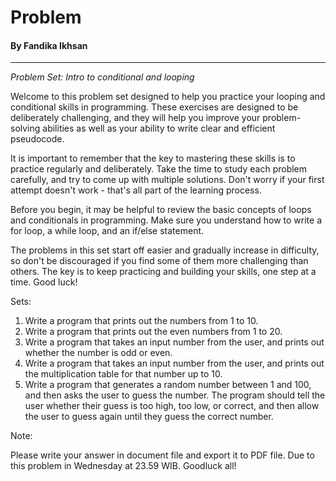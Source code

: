 # Problem

#### By Fandika Ikhsan

---

_Problem Set: Intro to conditional and looping_

Welcome to this problem set designed to help you practice your looping and conditional skills in programming. These exercises are designed to be deliberately challenging, and they will help you improve your problem-solving abilities as well as your ability to write clear and efficient pseudocode.

It is important to remember that the key to mastering these skills is to practice regularly and deliberately. Take the time to study each problem carefully, and try to come up with multiple solutions. Don't worry if your first attempt doesn't work - that's all part of the learning process.

Before you begin, it may be helpful to review the basic concepts of loops and conditionals in programming. Make sure you understand how to write a for loop, a while loop, and an if/else statement.

The problems in this set start off easier and gradually increase in difficulty, so don't be discouraged if you find some of them more challenging than others. The key is to keep practicing and building your skills, one step at a time. Good luck!

Sets:

1. Write a program that prints out the numbers from 1 to 10.
2. Write a program that prints out the even numbers from 1 to 20.
3. Write a program that takes an input number from the user, and prints out whether the number is odd or even.
4. Write a program that takes an input number from the user, and prints out the multiplication table for that number up to 10.
5. Write a program that generates a random number between 1 and 100, and then asks the user to guess the number. The program should tell the user whether their guess is too high, too low, or correct, and then allow the user to guess again until they guess the correct number.

Note:

Please write your answer in document file and export it to PDF file. Due to this problem in Wednesday at 23.59 WIB. Goodluck all!
